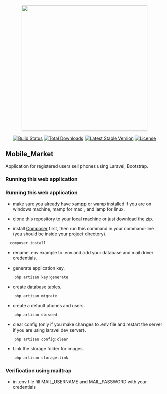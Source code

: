 <p align="center"><img src="https://res.cloudinary.com/dtfbvvkyp/image/upload/v1566331377/laravel-logolockup-cmyk-red.svg" width="400"></p>

<p align="center">
<a href="https://travis-ci.org/laravel/framework"><img src="https://travis-ci.org/laravel/framework.svg" alt="Build Status"></a>
<a href="https://packagist.org/packages/laravel/framework"><img src="https://poser.pugx.org/laravel/framework/d/total.svg" alt="Total Downloads"></a>
<a href="https://packagist.org/packages/laravel/framework"><img src="https://poser.pugx.org/laravel/framework/v/stable.svg" alt="Latest Stable Version"></a>
<a href="https://packagist.org/packages/laravel/framework"><img src="https://poser.pugx.org/laravel/framework/license.svg" alt="License"></a>
</p>

## Mobile_Market

Application for registered users sell phones using Laravel, Bootstrap.

### Running this web application

### Running this web application

- make sure you already have xampp or wamp installed if you are on windows machine, mamp for mac , and lamp for linux.

- clone this repository to your local machine or just download the zip.

- install [Composer](https://getcomposer.org/download) first, then run this command in your command-line (you should be inside your project directory).
```bash
  composer install
```

- rename .env.example to .env and add your database and mail driver credentials.

- generate application key.

```bash
    php artisan key:generate
```

- create database tables.

```bash
    php artisan migrate
```

- create a default phones and users.

```bash
    php artisan db:seed
```

- clear config (only if you make changes to .env file and restart the server if you are using laravel dev server).

```bash
    php artisan config:clear
```

- Link the storage folder for images.

```bash
    php artisan storage:link
```

### Verification using mailtrap

- in .env file fill MAIL_USERNAME and MAIL_PASSWORD with your credentials

